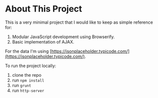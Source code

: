 # About This Project

This is a very minimal project that I would like to keep as simple reference for:
1. Modular JavaScript development using Browserify.
2. Basic implementation of AJAX.

For the data I'm using [https://jsonplaceholder.typicode.com/](https://jsonplaceholder.typicode.com/).

To run the project locally:
1. clone the repo
2. run `npm install`
3. run `grunt`
4. run `http-server`

